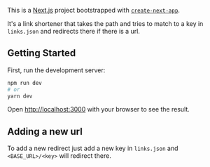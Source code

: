 This is a [Next.js](https://nextjs.org/) project bootstrapped with [`create-next-app`](https://github.com/vercel/next.js/tree/canary/packages/create-next-app).

It's a link shortener that takes the path and tries to match to a key in `links.json` and redirects there if there is a url.

## Getting Started

First, run the development server:

```bash
npm run dev
# or
yarn dev
```

Open [http://localhost:3000](http://localhost:3000) with your browser to see the result.

## Adding a new url

To add a new redirect just add a new key in `links.json` and `<BASE_URL>/<key>` will redirect there.